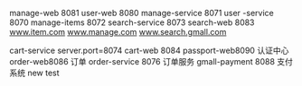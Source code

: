 ﻿manage-web 8081
user-web 8080
manage-service 8071
user -service 8070
manage-items 8072
search-service 8073
search-web 8083
www.item.com www.manage.com www.search.gmall.com

cart-service server.port=8074
cart-web 8084
passport-web8090 认证中心 
order-web8086 订单
order-service 8076 订单服务
gmall-payment 8088 支付系统 
new test


